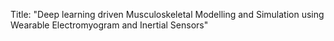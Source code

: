 Title: "Deep learning driven Musculoskeletal Modelling and Simulation using Wearable Electromyogram and Inertial Sensors"

